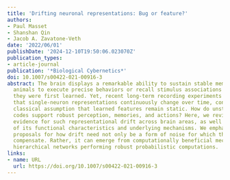 ```yaml
---
title: 'Drifting neuronal representations: Bug or feature?'
authors:
- Paul Masset
- Shanshan Qin
- Jacob A. Zavatone-Veth
date: '2022/06/01'
publishDate: '2024-12-10T19:50:06.023070Z'
publication_types:
- article-journal
publication: '*Biological Cybernetics*'
doi: 10.1007/s00422-021-00916-3
abstract: The brain displays a remarkable ability to sustain stable memories, allowing
  animals to execute precise behaviors or recall stimulus associations years after
  they were first learned. Yet, recent long-term recording experiments have revealed
  that single-neuron representations continuously change over time, contravening the
  classical assumption that learned features remain static. How do unstable neural
  codes support robust perception, memories, and actions? Here, we review recent experimental
  evidence for such representational drift across brain areas, as well as dissections
  of its functional characteristics and underlying mechanisms. We emphasize theoretical
  proposals for how drift need not only be a form of noise for which the brain must
  compensate. Rather, it can emerge from computationally beneficial mechanisms in
  hierarchical networks performing robust probabilistic computations.
links:
- name: URL
  url: https://doi.org/10.1007/s00422-021-00916-3
---
```

